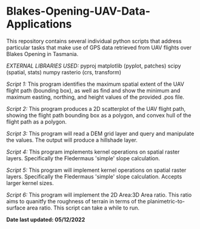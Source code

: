 # Blakes-Opening-UAV-Data-Applications
This repository contains several individual python scripts that address particular tasks that make use of GPS data retrieved from UAV flights over Blakes Opening in Tasmania. 

*EXTERNAL LIBRARIES USED:*
pyproj
matplotlib (pyplot, patches)
scipy (spatial, stats)
numpy
rasterio (crs, transform)

*Script 1:*
This program identifies the maximum spatial extent of the UAV flight path (bounding box), as well as find and show the minimum and maximum easting, northing, and height values
of the provided .pos file.

*Script 2:*
This program produces a 2D scatterplot of the UAV flight path, showing the flight path bounding box as a polygon, and convex hull of the flight path as a polygon.

*Script 3:*
This program will read a DEM grid layer and query and manipulate the values. The output will produce a hillshade layer.

*Script 4:*
This program implements kernel operations on spatial raster layers. Specifically the Fledermaus 'simple' slope calculation.

*Script 5:*
This program will implement kernel operations on spatial raster layers. Specifically the Fledermaus 'simple' slope calculation. Accepts larger kernel sizes.

*Script 6:*
This program will implement the 2D Area:3D Area ratio. This ratio aims to quanitfy the roughness of terrain in terms of the planimetric-to-surface area ratio.
This script can take a while to run.

**Date last updated: 05/12/2022**
